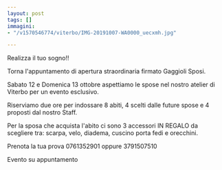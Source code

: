 ```yaml
---
layout: post
tags: []
immagini:
- "/v1570546774/viterbo/IMG-20191007-WA0000_uecxmh.jpg"

---
```

Realizza il tuo sogno!! 

Torna l'appuntamento di apertura straordinaria firmato Gaggioli Sposi.

Sabato 12 e Domenica 13 ottobre aspettiamo le spose nel nostro atelier di Viterbo per un evento esclusivo.

Riserviamo due ore per indossare 8 abiti, 4 scelti dalle future spose e 4 proposti dal nostro Staff.

Per la sposa che acquista l'abito ci sono 3 accessori IN REGALO da scegliere tra: scarpa, velo, diadema, cuscino porta fedi e orecchini.

Prenota la tua prova 0761352901 oppure 3791507510

Evento su appuntamento